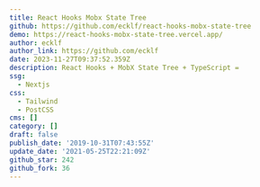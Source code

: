 ```yaml
---
title: React Hooks Mobx State Tree
github: https://github.com/ecklf/react-hooks-mobx-state-tree
demo: https://react-hooks-mobx-state-tree.vercel.app/
author: ecklf
author_link: https://github.com/ecklf
date: 2023-11-27T09:37:52.359Z
description: React Hooks + MobX State Tree + TypeScript =
ssg:
  - Nextjs
css:
  - Tailwind
  - PostCSS
cms: []
category: []
draft: false
publish_date: '2019-10-31T07:43:55Z'
update_date: '2021-05-25T22:21:09Z'
github_star: 242
github_fork: 36
---
```


